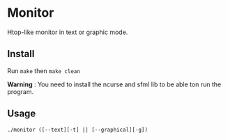 # Monitor

Htop-like monitor in text or graphic mode.

## Install

Run `make` then `make clean`

**Warning** : You need to install the ncurse and sfml lib to be able ton run the program.

## Usage

`./monitor ([--text][-t] || [--graphical][-g])`
